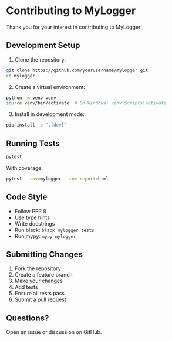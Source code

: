 # Contributing to MyLogger

Thank you for your interest in contributing to MyLogger!

## Development Setup

1. Clone the repository:
```bash
git clone https://github.com/yourusername/mylogger.git
cd mylogger
```

2. Create a virtual environment:
```bash
python -m venv venv
source venv/bin/activate  # On Windows: venv\Scripts\activate
```

3. Install in development mode:
```bash
pip install -e ".[dev]"
```

## Running Tests

```bash
pytest
```

With coverage:
```bash
pytest --cov=mylogger --cov-report=html
```

## Code Style

- Follow PEP 8
- Use type hints
- Write docstrings
- Run black: `black mylogger tests`
- Run mypy: `mypy mylogger`

## Submitting Changes

1. Fork the repository
2. Create a feature branch
3. Make your changes
4. Add tests
5. Ensure all tests pass
6. Submit a pull request

## Questions?

Open an issue or discussion on GitHub.
